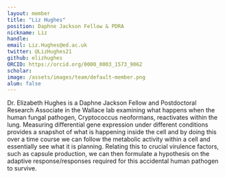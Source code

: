 ```yaml
---
layout: member
title: "Liz Hughes"
position: Daphne Jackson Fellow & PDRA
nickname: Liz
handle: 
email: Liz.Hughes@ed.ac.uk
twitter: @LizHughes21
github: elizhughes
ORCID: https://orcid.org/0000_0003_1573_9062
scholar: 
image: /assets/images/team/default-member.png
alum: false
---
```


Dr. Elizabeth Hughes is a Daphne Jackson Fellow and Postdoctoral Research Associate in the Wallace lab examining what happens when the human fungal pathogen, Cryptococcus neoformans, reactivates within the lung. Measuring differential gene expression under different conditions provides a snapshot of what is happening inside the cell and by doing this over a time course we can follow the metabolic activity within a cell and essentially see what it is planning. Relating this to crucial virulence factors, such as capsule production, we can then formulate a hypothesis on the adaptive response/responses required for this accidental human pathogen to survive. 

